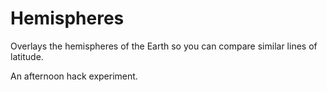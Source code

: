 # Hemispheres

Overlays the hemispheres of the Earth so you can compare similar lines of
latitude.

An afternoon hack experiment.
